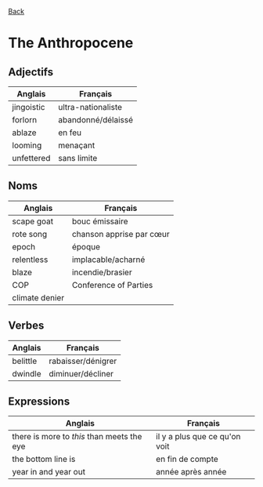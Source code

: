 [Back](../README.md)

# The Anthropocene

## Adjectifs

| Anglais | Français |
|---------|----------|
| jingoistic | ultra-nationaliste |
| forlorn | abandonné/délaissé |
| ablaze | en feu |
| looming | menaçant |
| unfettered | sans limite |

## Noms

| Anglais | Français |
|---------|----------|
| scape goat | bouc émissaire |
| rote song | chanson apprise par cœur |
| epoch | époque |
| relentless | implacable/acharné |
| blaze | incendie/brasier |
| COP | Conference of Parties |
| climate denier | |

## Verbes

| Anglais | Français |
|---------|----------|
| belittle | rabaisser/dénigrer |
| dwindle | diminuer/décliner |

## Expressions

| Anglais | Français |
|---------|----------|
| there is more to *this* than meets the eye | il y a plus que ce qu'on voit |
| the bottom line is | en fin de compte |
| year in and year out | année après année |
